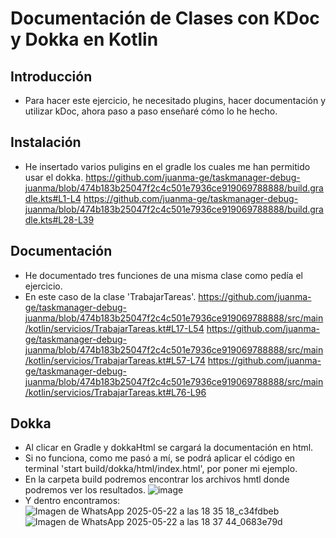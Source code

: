 # Documentación de Clases con KDoc y Dokka en Kotlin
## Introducción
- Para hacer este ejercicio, he necesitado plugins, hacer documentación y utilizar kDoc, ahora paso a paso enseñaré cómo lo he hecho.
## Instalación
- He insertado varios puligins en el gradle los cuales me han permitido usar el dokka.
https://github.com/juanma-ge/taskmanager-debug-juanma/blob/474b183b25047f2c4c501e7936ce919069788888/build.gradle.kts#L1-L4
https://github.com/juanma-ge/taskmanager-debug-juanma/blob/474b183b25047f2c4c501e7936ce919069788888/build.gradle.kts#L28-L39
## Documentación
- He documentado tres funciones de una misma clase como pedía el ejercicio.
- En este caso de la clase 'TrabajarTareas'.
https://github.com/juanma-ge/taskmanager-debug-juanma/blob/474b183b25047f2c4c501e7936ce919069788888/src/main/kotlin/servicios/TrabajarTareas.kt#L17-L54
https://github.com/juanma-ge/taskmanager-debug-juanma/blob/474b183b25047f2c4c501e7936ce919069788888/src/main/kotlin/servicios/TrabajarTareas.kt#L57-L74
https://github.com/juanma-ge/taskmanager-debug-juanma/blob/474b183b25047f2c4c501e7936ce919069788888/src/main/kotlin/servicios/TrabajarTareas.kt#L76-L96
## Dokka
- Al clicar en Gradle y dokkaHtml se cargará la documentación en html.
- Si no funciona, como me pasó a mí, se podrá aplicar el código en terminal 'start build/dokka/html/index.html', por poner mi ejemplo.
- En la carpeta build podremos encontrar los archivos hmtl donde podremos ver los resultados.
![image](https://github.com/user-attachments/assets/dcf4ef11-db3b-47f3-a794-7061d010039a)
- Y dentro encontramos:
![Imagen de WhatsApp 2025-05-22 a las 18 35 18_c34fdbeb](https://github.com/user-attachments/assets/6aa10a74-8a15-45d4-bbe4-1e08eaccc43e)
![Imagen de WhatsApp 2025-05-22 a las 18 37 44_0683e79d](https://github.com/user-attachments/assets/e0d0712c-d9fb-4fe8-9c05-d01c02bbed39)
